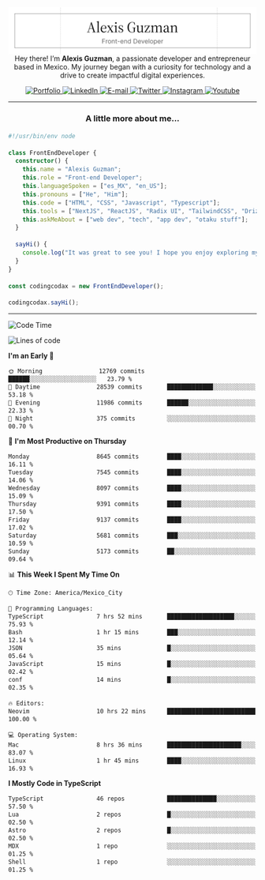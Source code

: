 <img align='right' src="./Banner.png" width="" />
<p align='center'>Hey there! I’m <strong>Alexis Guzman</strong>, a passionate developer and entrepreneur based in Mexico. My journey began with a curiosity for technology and a drive to create impactful digital experiences.</p>

<div align='center'>
  <a href='https://www.codingcodax.dev' target='_blank'>
    <img alt='Portfolio' src='https://img.shields.io/badge/Portfolio-black?logo=vercel&style=flat-square'>
  </a>
  <a href='https://linkedin.com/in/codingcodax' target='_blank'>
    <img alt='LinkedIn' src='https://img.shields.io/badge/LinkedIn-black?logo=LinkedIn&style=flat-square'>
  </a>
  <a href='mailto:hello@codingcodax.com' target='_blank'>
    <img alt='E-mail' src='https://img.shields.io/badge/Email-black?logo=Gmail&style=flat-square'>
  </a>
  <a href='https://x.com/codingcodax' target='_blank'>
    <img alt='Twitter' src='https://img.shields.io/badge/X-black?logo=X&style=flat-square'>
  </a>
  <a href='https://www.instagram.com/codingcodax' target='_blank'>
    <img alt='Instagram' src='https://img.shields.io/badge/Instagram-black?logo=Instagram&style=flat-square'>
  </a>
  <a href='https://www.youtube.com/@codingcodax' target='_blank'>
    <img alt='Youtube' src='https://img.shields.io/badge/YouTube-black?logo=Youtube&style=flat-square'>
  </a>
</div>


---

<h3 align='center'>A little more about me...</h3>

```typescript
#!/usr/bin/env node

class FrontEndDeveloper {
  constructor() {
    this.name = "Alexis Guzman";
    this.role = "Front-end Developer";
    this.languageSpoken = ["es_MX", "en_US"];
    this.pronouns = ["He", "Him"];
    this.code = ["HTML", "CSS", "Javascript", "Typescript"];
    this.tools = ["NextJS", "ReactJS", "Radix UI", "TailwindCSS", "Drizzle", "tRPC"];
    this.askMeAbout = ["web dev", "tech", "app dev", "otaku stuff"];
  }

  sayHi() {
    console.log("It was great to see you! I hope you enjoy exploring my work.");
  }
}

const codingcodax = new FrontEndDeveloper();

codingcodax.sayHi();
```

---

<!--START_SECTION:waka-->
![Code Time](http://img.shields.io/badge/Code%20Time-3%2C875%20hrs%2027%20mins-blue)

![Lines of code](https://img.shields.io/badge/From%20Hello%20World%20I%27ve%20Written-10.0%20million%20lines%20of%20code-blue)

**I'm an Early 🐤** 

```text
🌞 Morning                12769 commits       ██████░░░░░░░░░░░░░░░░░░░   23.79 % 
🌆 Daytime                28539 commits       █████████████░░░░░░░░░░░░   53.18 % 
🌃 Evening                11986 commits       ██████░░░░░░░░░░░░░░░░░░░   22.33 % 
🌙 Night                  375 commits         ░░░░░░░░░░░░░░░░░░░░░░░░░   00.70 % 
```
📅 **I'm Most Productive on Thursday** 

```text
Monday                   8645 commits        ████░░░░░░░░░░░░░░░░░░░░░   16.11 % 
Tuesday                  7545 commits        ████░░░░░░░░░░░░░░░░░░░░░   14.06 % 
Wednesday                8097 commits        ████░░░░░░░░░░░░░░░░░░░░░   15.09 % 
Thursday                 9391 commits        ████░░░░░░░░░░░░░░░░░░░░░   17.50 % 
Friday                   9137 commits        ████░░░░░░░░░░░░░░░░░░░░░   17.02 % 
Saturday                 5681 commits        ███░░░░░░░░░░░░░░░░░░░░░░   10.59 % 
Sunday                   5173 commits        ██░░░░░░░░░░░░░░░░░░░░░░░   09.64 % 
```


📊 **This Week I Spent My Time On** 

```text
🕑︎ Time Zone: America/Mexico_City

💬 Programming Languages: 
TypeScript               7 hrs 52 mins       ███████████████████░░░░░░   75.93 % 
Bash                     1 hr 15 mins        ███░░░░░░░░░░░░░░░░░░░░░░   12.14 % 
JSON                     35 mins             █░░░░░░░░░░░░░░░░░░░░░░░░   05.64 % 
JavaScript               15 mins             █░░░░░░░░░░░░░░░░░░░░░░░░   02.42 % 
conf                     14 mins             █░░░░░░░░░░░░░░░░░░░░░░░░   02.35 % 

🔥 Editors: 
Neovim                   10 hrs 22 mins      █████████████████████████   100.00 % 

💻 Operating System: 
Mac                      8 hrs 36 mins       █████████████████████░░░░   83.07 % 
Linux                    1 hr 45 mins        ████░░░░░░░░░░░░░░░░░░░░░   16.93 % 
```

**I Mostly Code in TypeScript** 

```text
TypeScript               46 repos            ██████████████░░░░░░░░░░░   57.50 % 
Lua                      2 repos             █░░░░░░░░░░░░░░░░░░░░░░░░   02.50 % 
Astro                    2 repos             █░░░░░░░░░░░░░░░░░░░░░░░░   02.50 % 
MDX                      1 repo              ░░░░░░░░░░░░░░░░░░░░░░░░░   01.25 % 
Shell                    1 repo              ░░░░░░░░░░░░░░░░░░░░░░░░░   01.25 % 
```




<!--END_SECTION:waka-->
